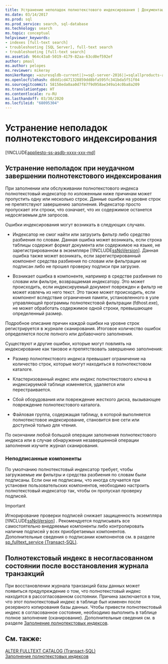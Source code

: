 ```yaml
---
title: Устранение неполадок полнотекстового индексирования | Документация Майкрософт
ms.date: 03/14/2017
ms.prod: sql
ms.prod_service: search, sql-database
ms.technology: search
ms.topic: conceptual
helpviewer_keywords:
- indexes [full-text search]
- troubleshooting [SQL Server], full-text search
- troubleshooting [full-text search]
ms.assetid: 964c43a8-5019-4179-82aa-63cd0ef592ef
author: pmasl
ms.author: pelopes
ms.reviewer: mikeray
monikerRange: =azuresqldb-current||>=sql-server-2016||=sqlallproducts-allversions||>=sql-server-linux-2017||=azuresqldb-mi-current
ms.openlocfilehash: d8dd1cd471328859dd8bfa595fc341bda5f51f04
ms.sourcegitcommit: 58158eda0aa0d7f87f9d958ae349a14c0ba8a209
ms.translationtype: HT
ms.contentlocale: ru-RU
ms.lasthandoff: 03/30/2020
ms.locfileid: "68095304"
---
```

# <a name="troubleshoot-full-text-indexing"></a>Устранение неполадок полнотекстового индексирования
[!INCLUDE[appliesto-ss-asdb-xxxx-xxx-md](../../includes/appliesto-ss-asdb-xxxx-xxx-md.md)]
     
##  <a name="troubleshoot-full-text-indexing-failures"></a><a name="failure"></a> Устранение неполадок при неудачном завершении полнотекстового индексирования  
 При заполнении или обслуживании полнотекстового индекса полнотекстовый индексатор по изложенным ниже причинам может пропустить одну или несколько строк. Данные ошибки на уровне строк не препятствуют завершению заполнения. Индексатор просто пропускает эти строки, что означает, что их содержимое останется недосягаемым для запросов.  
  
 Ошибки индексирования могут возникать в следующих случаях.  
  
-   Индексатор не смог найти или загрузить фильтр либо средство разбиения по словам. Данная ошибка может возникать, если строка таблицы содержит формат документа или содержимое на языке, не зарегистрированном в экземпляре [!INCLUDE[ssNoVersion](../../includes/ssnoversion-md.md)]. Данная ошибка также может возникать, если зарегистрированный компонент средства разбиения по словам или фильтрации не подписан либо не прошел проверку подписи при загрузке.  
  
-   Возникает ошибка в компоненте, например в средстве разбиения по словам или фильтре, возвращаемая индексатору. Это может происходить, если индексируемый документ поврежден и фильтр не может извлечь из него текст. Это также может происходить, если компонент вследствие ограничения памяти, установленного в узле управляющей программы полнотекстовой фильтрации (fdhost.exe), не может обработать содержимое одной строки, превышающее определенный размер.  
  
 Подробное описание причин каждой ошибки на уровне строк регистрируется в журнале сканирования. Итоговое количество ошибок определяется после полного или добавочного заполнения.  
  
 Существуют и другие ошибки, которые могут повлиять на индексирование как таковое и препятствовать завершению заполнения:  
  
-   Размер полнотекстового индекса превышает ограничение на количество строк, которые могут находиться в полнотекстовом каталоге.  
  
-   Кластеризованный индекс или индекс полнотекстового ключа в индексируемой таблице изменяется, удаляется или перестраивается.  
  
-   Сбой оборудования или повреждение жесткого диска, вызывающее повреждение полнотекстового каталога.  
  
-   Файловая группа, содержащая таблицу, в которой выполняется полнотекстовое индексирование, становится вне сети или доступной только для чтения.  
  
 По окончании любой большой операции заполнения полнотекстового индекса или в случае обнаружения незавершенной операции заполнения изучите журнал сканирования.  
  
### <a name="unsigned-components"></a>Неподписанные компоненты  
 По умолчанию полнотекстовый индексатор требует, чтобы загружаемые им фильтры и средства разбиения по словам были подписаны. Если они не подписаны, что иногда случается при установке пользовательских компонентов, необходимо настроить полнотекстовый индексатор так, чтобы он пропускал проверку подписей.  
  
> [!IMPORTANT]  
>  Игнорирование проверки подписей снижает защищенность экземпляра [!INCLUDE[ssNoVersion](../../includes/ssnoversion-md.md)] . Рекомендуется подписывать все самостоятельно внедряемые компоненты либо контролировать наличие подписей у всех приобретаемых компонентов. Дополнительные сведения о подписании компонентов см. в разделе [sp_fulltext_service (Transact-SQL)](../../relational-databases/system-stored-procedures/sp-fulltext-service-transact-sql.md).  
  
  
##  <a name="full-text-index-in-inconsistent-state-after-transaction-log-restored"></a><a name="state"></a> Полнотекстовый индекс в несогласованном состоянии после восстановления журнала транзакций  
 При восстановлении журнала транзакций базы данных может появиться предупреждение о том, что полнотекстовый индекс находится в рассогласованном состоянии. Причина заключается в том, что этот полнотекстовый индекс в таблице был изменен после резервного копирования базы данных. Чтобы привести полнотекстовый индекс в согласованное состояние, необходимо выполнить в таблице полное заполнение (сканирование). Дополнительные сведения см. в разделе [Заполнение полнотекстовых индексов](../../relational-databases/search/populate-full-text-indexes.md).  
  
  
## <a name="see-also"></a>См. также:  
 [ALTER FULLTEXT CATALOG (Transact-SQL)](../../t-sql/statements/alter-fulltext-catalog-transact-sql.md)   
 [Заполнение полнотекстовых индексов](../../relational-databases/search/populate-full-text-indexes.md)  
  
  
